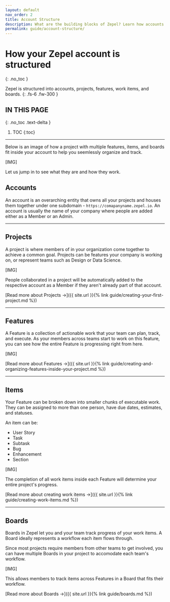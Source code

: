 ```yaml
---
layout: default
nav_order: 2
title: Account Structure
description: What are the building blocks of Zepel? Learn how accounts in Zepel are structured. 
permalink: guide/account-structure/
---
```

# How your Zepel account is structured 
{: .no_toc }

Zepel is structured into accounts, projects, features, work items, and boards.
{: .fs-6 .fw-300 }


## IN THIS PAGE
{: .no_toc .text-delta }

1. TOC
{:toc}

---

Below is an image of how a project with multiple features, items, and boards fit inside your account to help you seemlessly organize and track.

[IMG]

Let us jump in to see what they are and how they work.

## Accounts

An account is an overarching entity that owns all your projects and houses them together under one subdomain - ```https://comapanyname.zepel.io```. An account is usually the name of your company where people are added either as a Member or an Admin.

---

## Projects 

A project is where members of in your organization come together to achieve a common goal. Projects can be features your company is working on, or represent teams such as Design or Data Science. 

[IMG]

People collaborated in a project will be automatically added to the respective account as a Member if they aren't already part of that account.

[Read more about Projects ->]({{ site.url }}{% link guide/creating-your-first-project.md %})

---

## Features

A Feature is a collection of actionable work that your team can plan, track, and execute. As your members across teams start to work on this feature, you can see how the entire Feature is progressing right from here.

[IMG]

[Read more about Features ->]({{ site.url }}{% link guide/creating-and-organizing-features-inside-your-project.md %})

---

## Items

Your Feature can be broken down into smaller chunks of executable work. They can be assigned to more than one person, have due dates, estimates, and statuses.

An item can be:

- User Story
- Task
- Subtask
- Bug
- Enhancement
- Section

[IMG]

The completion of all work items inside each Feature will determine your entire project's progress.

[Read more about creating work items ->]({{ site.url }}{% link guide/creating-work-items.md %})

---

## Boards

Boards in Zepel let you and your team track progress of your work items. A Board ideally represents a workflow each item flows through. 

Since most projects require members from other teams to get involved, you can have multiple Boards in your project to accomodate each team's workflow.

[IMG]

This allows members to track items across Features in a Board that fits their workflow.

[Read more about Boards ->]({{ site.url }}{% link guide/boards.md %})